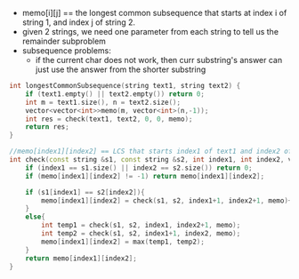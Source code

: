 - memo[i][j] == the longest common subsequence that starts at index i of string 1, and index j of string 2.
- given 2 strings, we need one parameter from each string to tell us the remainder subproblem
- subsequence problems:
    - if the current char does not work, then curr substring's answer can just use the answer from the shorter substring 

```cpp
int longestCommonSubsequence(string text1, string text2) {
    if (text1.empty() || text2.empty()) return 0;
    int m = text1.size(), n = text2.size();
    vector<vector<int>>memo(m, vector<int>(n,-1));
    int res = check(text1, text2, 0, 0, memo); 
    return res;
}

//memo[index1][index2] == LCS that starts index1 of text1 and index2 of text2
int check(const string &s1, const string &s2, int index1, int index2, vector<vector<int>>&memo){
    if (index1 == s1.size() || index2 == s2.size()) return 0;
    if (memo[index1][index2] != -1) return memo[index1][index2];

    if (s1[index1] == s2[index2]){
        memo[index1][index2] = check(s1, s2, index1+1, index2+1, memo)+1;
    }
    else{
        int temp1 = check(s1, s2, index1, index2+1, memo);
        int temp2 = check(s1, s2, index1+1, index2, memo);
        memo[index1][index2] = max(temp1, temp2);
    }
    return memo[index1][index2];
}
```
